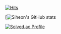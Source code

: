 [![Hits](https://hits.seeyoufarm.com/api/count/incr/badge.svg?url=https%3A%2F%2Fgithub.com%2Fsiheon0411&count_bg=%23000000&title_bg=%23D31616&icon=&icon_color=%23E7E7E7&title=hits&edge_flat=false)](https://hits.seeyoufarm.com)

[![Siheon's GitHub stats](https://github-readme-stats.vercel.app/api?username=siheon0411)

[![Solved.ac Profile](http://mazassumnida.wtf/api/v2/generate_badge?boj=siheon0411)](https://solved.ac/siheon0411/)

<!--
**siheon0411/siheon0411** is a ✨ _special_ ✨ repository because its `README.md` (this file) appears on your GitHub profile.

Here are some ideas to get you started:

- 🔭 I’m currently working on ...
- 🌱 I’m currently learning ...
- 👯 I’m looking to collaborate on ...
- 🤔 I’m looking for help with ...
- 💬 Ask me about ...
- 📫 How to reach me: ...
- 😄 Pronouns: ...
- ⚡ Fun fact: ...
-->
